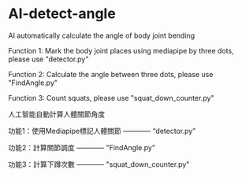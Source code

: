 # AI-detect-angle
AI automatically calculate the angle of body joint bending 

Function 1:
Mark the body joint places using mediapipe by three dots, please use "detector.py"

Function 2:
Calculate the angle between three dots, please use "FindAngle.py"

Function 3:
Count squats, please use "squat_down_counter.py"


人工智能自動計算人體關節角度

功能1：使用Mediapipe標記人體關節 ———— “detector.py”

功能2：計算關節調度 ———— "FindAngle.py"

功能3：計算下蹲次數 ———— "squat_down_counter.py"
